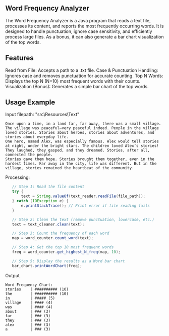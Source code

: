 ## Word Frequency Analyzer
The Word Frequency Analyzer is a Java program that reads a text file, processes its content, and reports the most frequently occurring words. It is designed to handle punctuation, ignore case sensitivity, and efficiently process large files.
As a bonus, it can also generate a bar chart visualization of the top words.

## Features
Read from File: Accepts a path to a .txt file.
Case & Punctuation Handling: Ignores case and removes punctuation for accurate counting.
Top N Words: Displays the top N (N=10) most frequent words with their counts.
Visualization (Bonus): Generates a simple bar chart of the top words.

## Usage Example
Input 
filepath: "src\\Resources\\Text"
 ```text
Once upon a time, in a land far, far away, there was a small village. The village was peaceful—very peaceful indeed. People in the village loved stories. Stories about heroes, stories about adventures, and stories about everyday life.
One hero, named Alex, was especially famous. Alex would tell stories at night, under the bright stars. The children loved Alex’s stories! They laughed, they gasped, and they dreamed. Stories, after all, connected the people.
Stories gave them hope. Stories brought them together, even in the hardest times. Far away in the city, life was different. But in the village, stories remained the heartbeat of the community.
 ```
Processing:
```Java
   // Step 1: Read the file content
   try {
       text = String.valueOf(text_reader.readFile(file_path));
   } catch (IOException e) {
       e.printStackTrace(); // Print error if file reading fails
   }

   // Step 2: Clean the text (remove punctuation, lowercase, etc.)
   text = text_cleaner.clean(text);

   // Step 3: Count the frequency of each word
   map = word_counter.count_word(text);

   // Step 4: Get the top 10 most frequent words
   freq = word_counter.get_highest_N_freq(map, 10);

   // Step 5: Display the results as a Word bar chart
   bar_chart.printWordChart(freq);
```
Output
```text
Word Frequency Chart:
stories    | ########## (10)
the        | ########## (10)
in         | ##### (5)
village    | #### (4)
was        | #### (4)
about      | ### (3)
far        | ### (3)
they       | ### (3)
alex       | ### (3)
a          | ### (3)
```
  
